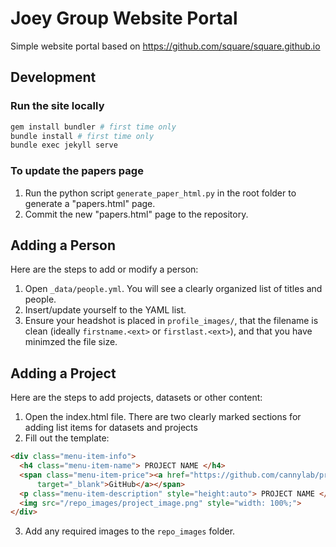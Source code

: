 Joey Group Website Portal
=========================

Simple website portal based on https://github.com/square/square.github.io

Development
-----------

### Run the site locally
```bash
gem install bundler # first time only
bundle install # first time only
bundle exec jekyll serve
```

### To update the papers page
1. Run the python script `generate_paper_html.py` in the root folder to generate a "papers.html" page.
2. Commit the new "papers.html" page to the repository.

Adding a Person
-----------
Here are the steps to add or modify a person:

1. Open `_data/people.yml`. You will see a clearly organized list of titles and people.
2. Insert/update yourself to the YAML list.
3. Ensure your headshot is placed in `profile_images/`, that the filename is clean (ideally `firstname.<ext>` or `firstlast.<ext>`), and that you have minimzed the file size.

Adding a Project
-----------

Here are the steps to add projects, datasets or other content:

1. Open the index.html file. There are two clearly marked sections for adding list items for datasets and projects
2. Fill out the template:
```html
<div class="menu-item-info">
  <h4 class="menu-item-name"> PROJECT NAME </h4>
  <span class="menu-item-price"><a href="https://github.com/cannylab/project_github_link"
      target="_blank">GitHub</a></span>
  <p class="menu-item-description" style="height:auto"> PROJECT NAME </p>
  <img src="/repo_images/project_image.png" style="width: 100%;">
</div>
```

3. Add any required images to the `repo_images` folder.
